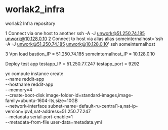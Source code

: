 # worlak2_infra
worlak2 Infra repository

1 Connect via one host to another
ssh -A -J unwork@51.250.74.185 unwork@10.128.0.10
2 Connect to host via alias
alias someinternalhost='ssh -A -J unwork@51.250.74.185 unwork@10.128.0.10'
ssh someinternalhost

3 Vpn load
bastion_IP = 51.250.74.185
someinternalhost_IP = 10.128.0.10

Deploy test app
testapp_IP = 51.250.77.247 
testapp_port = 9292

yc compute instance create \
  --name reddit-app \
  --hostname reddit-app \
  --memory=4 \
  --create-boot-disk image-folder-id=standard-images,image-family=ubuntu-1604-lts,size=10GB \
  --network-interface subnet-name=default-ru-central1-a,nat-ip-version=ipv4,nat-address=51.250.77.247 \
  --metadata serial-port-enable=1 \
  --metadata-from-file user-data=metadata.yml
